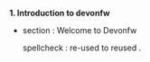 **1. Introduction to devonfw**

* section : Welcome to Devonfw 

  spellcheck : re-used to reused . 